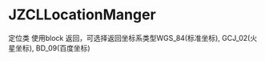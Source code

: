 JZCLLocationManger
======================

定位类 使用block 返回，可选择返回坐标系类型WGS_84(标准坐标), GCJ_02(火星坐标), BD_09(百度坐标)
